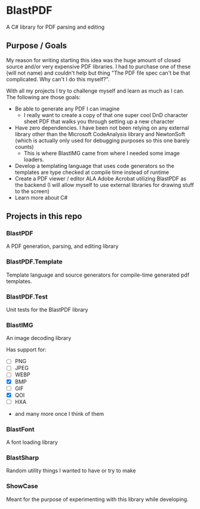 # BlastPDF
A C# library for PDF parsing and editing

## Purpose / Goals

My reason for writing starting this idea was the huge amount of closed source and/or very expensive PDF libraries. 
I had to purchase one of these (will not name) and couldn't help but thing "The PDF file spec can't be that complicated. Why can't I do this myself?".

With all my projects I try to challenge myself and learn as much as I can.
The following are those goals:
- Be able to generate any PDF I can imagine
  - I really want to create a copy of that one super cool DnD character sheet PDF that walks you through setting up a new character
- Have zero dependencies. I have been not been relying on any external library other than the Microsoft CodeAnalysis library and NewtonSoft (which is actually only used for debugging purposes so this one barely counts)
  - This is where BlastIMG came from where I needed some image loaders. 
- Develop a templating language that uses code generators so the templates are type checked at compile time instead of runtime
- Create a PDF viewer / editor ALA Adobe Acrobat utilizing BlastPDF as the backend (I will allow myself to use external libraries for drawing stuff to the screen)
- Learn more about C#
## Projects in this repo

### BlastPDF

A PDF generation, parsing, and editing library

### BlastPDF.Template

Template language and source generators for compile-time generated pdf templates.

### BlastPDF.Test

Unit tests for the BlastPDF library

### BlastIMG

An image decoding library

Has support for:
- [ ] PNG
- [ ] JPEG
- [ ] WEBP
- [X] BMP
- [ ] GIF
- [X] QOI
- [ ] HXA
- and many more once I think of them

### BlastFont

A font loading library

### BlastSharp

Random utility things I wanted to have or try to make

### ShowCase

Meant for the purpose of experimenting with this library while developing.
